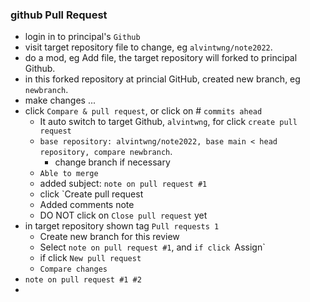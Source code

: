 ### github Pull Request

- login in to principal's `Github`
- visit target repository file to change, eg `alvintwng/note2022`.
- do a mod, eg Add file, the target repository will forked to principal Github.
- in this forked repository at princial GitHub, created new branch, eg `newbranch`.
- make changes ...
- click `Compare & pull request`, or click on # `commits ahead`
  - It auto switch to target Github, `alvintwng`, for  click `create pull request` 
  - `base repository: alvintwng/note2022, base main < head repository, compare newbranch`.
    - change branch if necessary 
  - `Able to merge`
  - added subject: `note on pull request #1`
  - click `Create pull request
  - Added comments note
  - DO NOT click on `Close pull request` yet
- in target repository shown tag `Pull requests 1`
  - Create new branch for this review
  - Select `note on pull request #1`, and `if click `Assign`
  - if click `New pull request`
  - `Compare changes`
- `note on pull request #1 #2`
-
